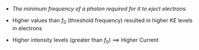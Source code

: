- *The minimum frequency of a photon required for it to eject electrons.* 

- Higher values than $f_0$ (threshold frequency) resulted in higher $KE$ levels in electrons

- Higher intensity levels (greater than $f_0$) $\implies$ Higher Current